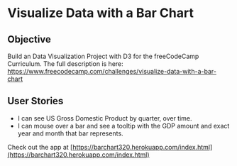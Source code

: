 # Visualize Data with a Bar Chart

Objective 
------

Build an Data Visualization Project with D3 for the freeCodeCamp Curriculum. 
The full description is here: https://www.freecodecamp.com/challenges/visualize-data-with-a-bar-chart

User Stories
------

* I can see US Gross Domestic Product by quarter, over time.
* I can mouse over a bar and see a tooltip with the GDP amount and exact year and month that bar represents.

Check out the app at [https://barchart320.herokuapp.com/index.html](https://barchart320.herokuapp.com/index.html)